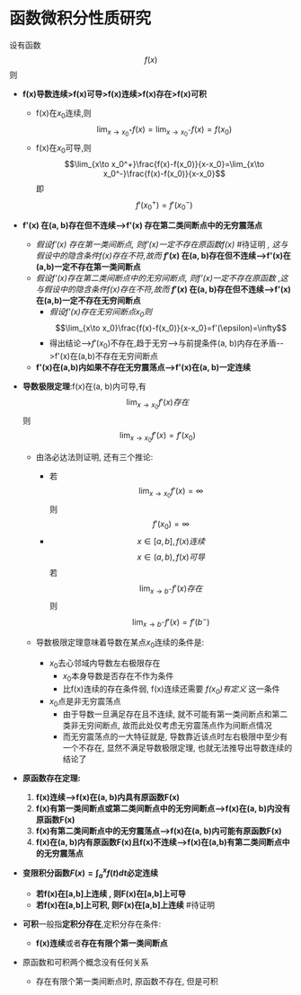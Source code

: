 


# 函数微积分性质研究

设有函数$$f(x)$$
则

- **f(x)导数连续>f(x)可导>f(x)连续>f(x)存在>f(x)可积**
	- f(x)在$x_0$连续,则$$\lim_{x\to x_0^+}f(x)=\lim_{x \to x_0^-}f(x)=f(x_0)$$
	- f(x)在$x_0$可导,则$$\lim_{x\to x_0^+}\frac{f(x)-f(x_0)}{x-x_0}=\lim_{x\to x_0^-}\frac{f(x)-f(x_0)}{x-x_0}$$即$$f'(x_0^+)=f'(x_0^-)$$


- **f'(x) 在(a, b)存在但不连续-->f'(x) 存在第二类间断点中的无穷震荡点**
	- *假设$f'(x)$ 存在第一类间断点, 则$f'(x)$一定不存在原函数f(x)* #待证明 *, 这与假设中的隐含条件f(x)存在不符,故而* **$f'(x)$ 在(a, b)存在但不连续-->f'(x)在(a,b)一定不存在第一类间断点**
	- *假设f'(x)存在第二类间断点中的无穷间断点, 则f'(x)一定不存在原函数* ,*这与假设中的隐含条件f(x)存在不符,故而*  **$f'(x)$ 在(a, b)存在但不连续-->f'(x)在(a,b)一定不存在无穷间断点**
		- *假设f'(x)存在无穷间断点$x_0$则*$$\lim_{x\to x_0}\frac{f(x)-f(x_0)}{x-x_0}=f'(\epsilon)=\infty$$
		- 得出结论-->$f'(x_0)$不存在,趋于无穷-->与前提条件(a, b)内存在矛盾-->f'(x)在(a,b)不存在无穷间断点
	- **f'(x)在(a,b)内如果不存在无穷震荡点-->f'(x)在(a, b)一定连续**


- **导数极限定理**:f(x)在(a, b)内可导,有$$\lim_{x\to x_0} f'(x)存在$$
	则$$\lim_{x\to x_0} f'(x)=f'(x_0)$$
	- 由洛必达法则证明, 还有三个推论:
		- 若$$\lim_{x\to x_0}f'(x)=\infty$$则$$f'(x_0) = \infty$$
		- $$x\in[a,b],f(x)连续$$$$x\in(a,b),f(x)可导$$若$$\lim_{x\to b^-}f'(x)存在$$则$$\lim_{x\to b^-}f'(x)=f'(b^-)$$

	- 导数极限定理意味着导数在某点$x_0$连续的条件是: 
		- $x_0$去心邻域内导数左右极限存在
			- $x_0$本身导数是否存在不作为条件
			- 比f(x)连续的存在条件弱, f(x)连续还需要 *$f(x_0)$有定义* 这一条件 
		- $x_0$点是非无穷震荡点
			- 由于导数一旦满足存在且不连续, 就不可能有第一类间断点和第二类非无穷间断点, 故而此处仅考虑无穷震荡点作为间断点情况
			- 而无穷震荡点的一大特征就是, 导数靠近该点时左右极限中至少有一个不存在, 显然不满足导数极限定理, 也就无法推导出导数连续的结论了


- **原函数存在定理:**
	1. **f(x)连续-->f(x)在(a, b)内具有原函数F(x)**
	2. **f(x)有第一类间断点或第二类间断点中的无穷间断点-->f(x)在(a, b)内没有原函数F(x)**
	3. **f(x)有第二类间断点中的无穷震荡点-->f(x)在(a, b)内可能有原函数F(x)**
	4. **f(x)在(a, b)内有原函数F(x)且f(x)不连续-->f(x)在(a,b)有第二类间断点中的无穷震荡点**


- **变限积分函数$F(x)=\int_a^x f(t)dt$必定连续**
	- **若f(x)在[a,b]上连续 , 则F(x)在[a,b]上可导**
	- **若f(x)在[a,b]上可积, 则F(x)在[a,b]上连续** #待证明 


- **可积**一般指**定积分存在**,定积分存在条件:
	- **f(x)连续**或者**存在有限个第一类间断点**


- 原函数和可积两个概念没有任何关系
	- 存在有限个第一类间断点时, 原函数不存在, 但是可积